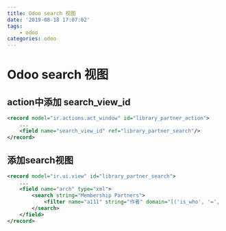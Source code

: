 ```yaml
---
title: Odoo search 视图
date: '2019-08-18 17:07:02'
tags:
    - odoo
categories: odoo
---
```


# Odoo search 视图

## action中添加 search_view_id

```xml
<record model="ir.actions.act_window" id="library_partner_action">
    ...
    <field name="search_view_id" ref="library_partner_search"/>
</record>
```

## 添加search视图

```xml
<record model="ir.ui.view" id="library_partner_search">
    ...
    <field name="arch" type="xml">
        <search string="Membership Partners">
            <filter name="a111" string="作者" domain="[('is_who', '=', 1)]"/>
        </search>
    </field>
</record>
```
